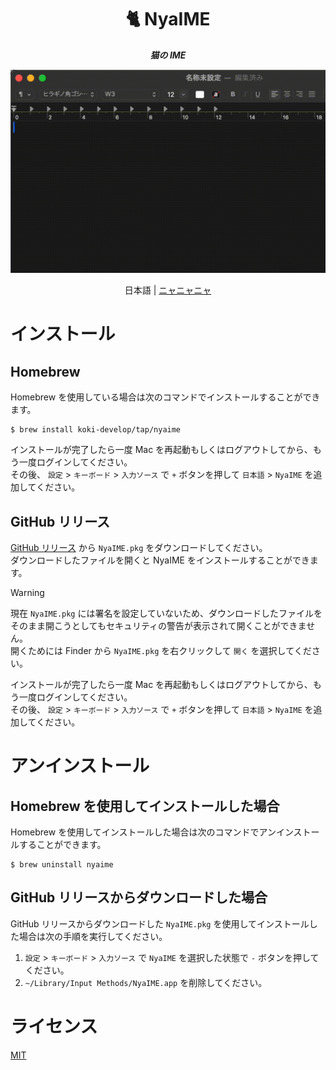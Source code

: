<h1 align="center">🐈 NyaIME</h1>

<p align="center">
  <i><b>猫の IME</b></i>
</p>

![demo](./assets/demo.gif)

<p align="center">
日本語 | <a href="./README.nya.md">ニャニャニャ</a>
</p>

# インストール

## Homebrew

Homebrew を使用している場合は次のコマンドでインストールすることができます。

```console
$ brew install koki-develop/tap/nyaime
```

インストールが完了したら一度 Mac を再起動もしくはログアウトしてから、もう一度ログインしてください。  
その後、 `設定` > `キーボード` > `入力ソース` で `+` ボタンを押して `日本語` > `NyaIME` を追加してください。

## GitHub リリース

[GitHub リリース](https://github.com/koki-develop/NyaIME/releases/latest) から `NyaIME.pkg` をダウンロードしてください。  
ダウンロードしたファイルを開くと NyaIME をインストールすることができます。

> [!WARNING]
>
> 現在 `NyaIME.pkg` には署名を設定していないため、ダウンロードしたファイルをそのまま開こうとしてもセキュリティの警告が表示されて開くことができません。  
> 開くためには Finder から `NyaIME.pkg` を右クリックして `開く` を選択してください。

インストールが完了したら一度 Mac を再起動もしくはログアウトしてから、もう一度ログインしてください。  
その後、 `設定` > `キーボード` > `入力ソース` で `+` ボタンを押して `日本語` > `NyaIME` を追加してください。

# アンインストール

## Homebrew を使用してインストールした場合

Homebrew を使用してインストールした場合は次のコマンドでアンインストールすることができます。

```console
$ brew uninstall nyaime
```

## GitHub リリースからダウンロードした場合

GitHub リリースからダウンロードした `NyaIME.pkg` を使用してインストールした場合は次の手順を実行してください。

1. `設定` > `キーボード` > `入力ソース` で `NyaIME` を選択した状態で `-` ボタンを押してください。
2. `~/Library/Input Methods/NyaIME.app` を削除してください。

# ライセンス

[MIT](./LICENSE)
